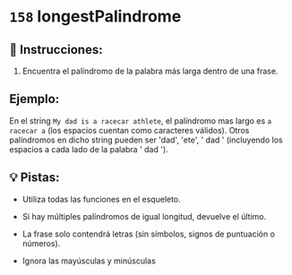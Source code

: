# `158` longestPalindrome

## 📝 Instrucciones:

1. Encuentra el palíndromo de la palabra más larga dentro de una frase.

## Ejemplo:

En el string `My dad is a racecar athlete`, el palíndromo mas largo es `a racecar a` (los espacios cuentan como caracteres válidos). Otros palíndromos en dicho string pueden ser 'dad', 'ete', ' dad ' (incluyendo los espacios a cada lado de la palabra ' dad ').

## 💡 Pistas:

+ Utiliza todas las funciones en el esqueleto.

+ Si hay múltiples palíndromos de igual longitud, devuelve el último.

+ La frase solo contendrá letras (sin símbolos, signos de puntuación o números).

+ Ignora las mayúsculas y minúsculas